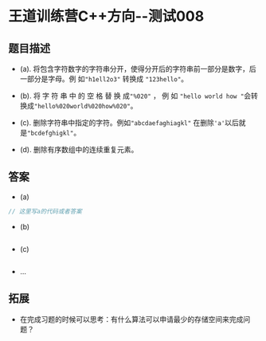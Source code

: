# 王道训练营C++方向--测试008

## 题目描述

- (a). 将包含字符数字的字符串分开，使得分开后的字符串前一部分是数字，后一部分是字母。例
   如`"h1ell2o3"` 转换成 `"123hello"`。

- (b).  将 字 符 串 中 的 空 格 替 换 成`"%020"` ， 例 如 `"hello world how "`会转换成`"hello%020world%020how%020"`。

- (c).  删除字符串中指定的字符。例如`"abcdaefaghiagkl"` 在删除`'a'`以后就是`"bcdefghigkl"`。

- (d).  删除有序数组中的连续重复元素。


## 答案

- (a)

```c
// 这里写a的代码或者答案
```

- (b)

```c

```

- (c)

```c

```

- ...

## 拓展

- 在完成习题的时候可以思考：有什么算法可以申请最少的存储空间来完成问题？

